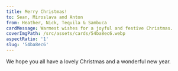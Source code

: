 ```yaml
---
title: Merry Christmas!
to: Sean, Miroslava and Anton
from: Heather, Nick, Tequila & Sambuca
cardMessage: Warmest wishes for a joyful and festive Christmas.
coverImgPath: /src/assets/cards/54ba8ec6.webp
aspectRatio: '1'
slug: '54ba8ec6'
---
```


We hope you all have a lovely Christmas and a wonderful new year.
